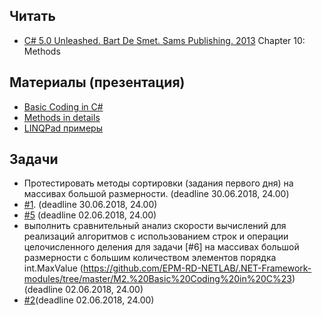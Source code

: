 ## Читать
- [C# 5.0 Unleashed. Bart De Smet. Sams Publishing. 2013](https://drive.google.com/drive/u/0/folders/0B7WmjuqYed3Aeko0MzNYZWtVOUk) Chapter 10: Methods

## Материалы (презентация)
- [Basic Coding in C#](https://github.com/EPM-RD-NETLAB/.NET-Framework-modules/tree/master/M2.%20Basic%20Coding%20in%20C%23)
- [Methods in details](https://github.com/EPM-RD-NETLAB/.NET-Framework-modules/tree/master/M4.%20Methods%20in%20details)
- [LINQPad примеры](https://drive.google.com/drive/u/0/folders/10zqkW8GcxFdp8YKxi6LamVV3oRXQAqo9)

## Задачи
- Протестировать методы сортировки (задания первого дня) на массивах большой размерности. (deadline 30.06.2018, 24.00)
- [#1](https://github.com/EPM-RD-NETLAB/.NET-Framework-modules/tree/master/M3.%20Creating%20types%20in%20C%23). (deadline 30.06.2018, 24.00)
- [#5](https://github.com/EPM-RD-NETLAB/.NET-Framework-modules/tree/master/M2.%20Basic%20Coding%20in%20C%23) (deadline 02.06.2018, 24.00)
- выполнить сравнительный анализ скорости вычислений для реализаций алгоритмов с использованием строк и операции целочисленного деления для задачи [#6] на массивах большой размерности с большим количеством элементов порядка int.MaxValue (https://github.com/EPM-RD-NETLAB/.NET-Framework-modules/tree/master/M2.%20Basic%20Coding%20in%20C%23) (deadline 02.06.2018, 24.00)
- [#2](https://github.com/EPM-RD-NETLAB/.NET-Framework-modules/tree/master/M4.%20Methods%20in%20details)(deadline 02.06.2018, 24.00)
